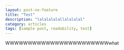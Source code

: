```yaml
---
layout: post-no-feature
title: "Test"
description: "lalalalalallalalalal"
category: articles
tags: [sample post, readability, test]
---
```

WWWWWWWWWWWWWWWWWWWWWWWwhat